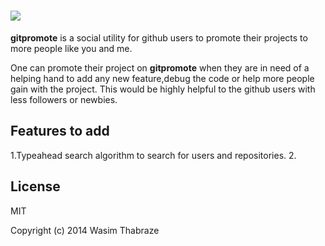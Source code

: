 
<a href="http://gitpromote.appspot.com"><img src="http://gitpromote.appspot.com/images/logo.jpg"></a>
====================================================================
<b>gitpromote</b> is a social utility for github users to promote their projects to more people like you and me.

One can promote their project on <b>gitpromote</b> when they are in need of a helping hand to add any new feature,debug the code or help more people gain with the project. This would be highly helpful to the github users with less followers or newbies.


Features to add
--------------------------
1.Typeahead search algorithm to search for users and repositories.
2.


License
----------
MIT



Copyright (c) 2014 Wasim Thabraze
